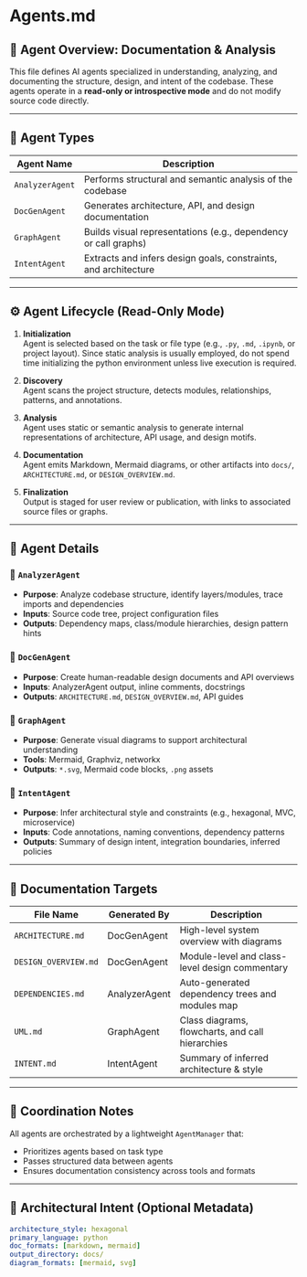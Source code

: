 # Agents.md

## 🧠 Agent Overview: Documentation & Analysis

This file defines AI agents specialized in understanding, analyzing, and documenting the structure, design, and intent of the codebase. These agents operate in a **read-only or introspective mode** and do not modify source code directly.

---

## 🧩 Agent Types

| Agent Name        | Description                                                    |
|-------------------|----------------------------------------------------------------|
| `AnalyzerAgent`   | Performs structural and semantic analysis of the codebase      |
| `DocGenAgent`     | Generates architecture, API, and design documentation          |
| `GraphAgent`      | Builds visual representations (e.g., dependency or call graphs)|
| `IntentAgent`     | Extracts and infers design goals, constraints, and architecture|

---

## ⚙️ Agent Lifecycle (Read-Only Mode)

1. **Initialization**  
   Agent is selected based on the task or file type (e.g., `.py`, `.md`, `.ipynb`, or project layout). Since static analysis is usually employed, do not spend time initializing the python environment unless live execution is required.

2. **Discovery**  
   Agent scans the project structure, detects modules, relationships, patterns, and annotations.

3. **Analysis**  
   Agent uses static or semantic analysis to generate internal representations of architecture, API usage, and design motifs.

4. **Documentation**  
   Agent emits Markdown, Mermaid diagrams, or other artifacts into `docs/`, `ARCHITECTURE.md`, or `DESIGN_OVERVIEW.md`.

5. **Finalization**  
   Output is staged for user review or publication, with links to associated source files or graphs.

---

## 🧠 Agent Details

### 🧠 `AnalyzerAgent`
- **Purpose**: Analyze codebase structure, identify layers/modules, trace imports and dependencies
- **Inputs**: Source code tree, project configuration files
- **Outputs**: Dependency maps, class/module hierarchies, design pattern hints

### 🧠 `DocGenAgent`
- **Purpose**: Create human-readable design documents and API overviews
- **Inputs**: AnalyzerAgent output, inline comments, docstrings
- **Outputs**: `ARCHITECTURE.md`, `DESIGN_OVERVIEW.md`, API guides

### 🧠 `GraphAgent`
- **Purpose**: Generate visual diagrams to support architectural understanding
- **Tools**: Mermaid, Graphviz, networkx
- **Outputs**: `*.svg`, Mermaid code blocks, `.png` assets

### 🧠 `IntentAgent`
- **Purpose**: Infer architectural style and constraints (e.g., hexagonal, MVC, microservice)
- **Inputs**: Code annotations, naming conventions, dependency patterns
- **Outputs**: Summary of design intent, integration boundaries, inferred policies

---

## 📘 Documentation Targets

| File Name            | Generated By     | Description                                      |
|----------------------|------------------|--------------------------------------------------|
| `ARCHITECTURE.md`    | DocGenAgent       | High-level system overview with diagrams         |
| `DESIGN_OVERVIEW.md` | DocGenAgent       | Module-level and class-level design commentary   |
| `DEPENDENCIES.md`    | AnalyzerAgent     | Auto-generated dependency trees and modules map  |
| `UML.md`             | GraphAgent        | Class diagrams, flowcharts, and call hierarchies |
| `INTENT.md`          | IntentAgent       | Summary of inferred architecture & style         |

---

## 🧠 Coordination Notes

All agents are orchestrated by a lightweight `AgentManager` that:
- Prioritizes agents based on task type
- Passes structured data between agents
- Ensures documentation consistency across tools and formats

---

## 🧱 Architectural Intent (Optional Metadata)

```yaml
architecture_style: hexagonal
primary_language: python
doc_formats: [markdown, mermaid]
output_directory: docs/
diagram_formats: [mermaid, svg]
